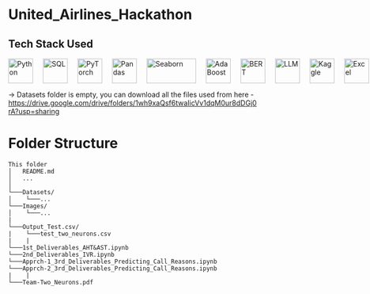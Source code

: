 # United_Airlines_Hackathon
## Tech Stack Used

<div style="display: flex; align-items: center; gap: 20px;">
  
  <!-- Python -->
  <img src="https://upload.wikimedia.org/wikipedia/commons/c/c3/Python-logo-notext.svg" alt="Python" width="50" height="50"/>
  
  <!-- SQL -->
  <img src="https://upload.wikimedia.org/wikipedia/commons/8/87/Sql_data_base_with_logo.png" alt="SQL" width="50" height="50"/>
  
  <!-- PyTorch -->
  <img src="https://upload.wikimedia.org/wikipedia/commons/1/10/PyTorch_logo_icon.svg" alt="PyTorch" width="50" height="50"/>
  
  <!-- Pandas -->
  <img src="https://upload.wikimedia.org/wikipedia/commons/e/ed/Pandas_logo.svg" alt="Pandas" width="50" height="50"/>
  
  <!-- Seaborn -->
  <img src="https://seaborn.pydata.org/_static/logo-wide-lightbg.svg" alt="Seaborn" width="100" height="50"/>
  
  <!-- AdaBoost (Scikit-Learn) -->
  <img src="https://upload.wikimedia.org/wikipedia/commons/0/05/Scikit_learn_logo_small.svg" alt="AdaBoost" width="50" height="50"/>

  <!-- BERT -->
  <img src="https://upload.wikimedia.org/wikipedia/commons/4/4b/BERT_logo.svg" alt="BERT" width="50" height="50"/>
  
  <!-- LLM (Placeholder for Large Language Models) -->
  <img src="https://upload.wikimedia.org/wikipedia/commons/6/6b/WordArt.svg" alt="LLM" width="50" height="50"/>

  <!-- Kaggle -->
  <img src="https://upload.wikimedia.org/wikipedia/commons/7/7c/Kaggle_logo.png" alt="Kaggle" width="50" height="50"/>

  <!-- Excel -->
  <img src="https://upload.wikimedia.org/wikipedia/commons/8/86/Microsoft_Excel_2013-2019_logo.svg" alt="Excel" width="50" height="50"/>

  <!-- Jupyter Notebook -->
  <img src="https://upload.wikimedia.org/wikipedia/commons/3/38/Jupyter_logo.svg" alt="Jupyter Notebook" width="50" height="50"/>

</div>

-> Datasets folder is empty, you can download all the files used from here - https://drive.google.com/drive/folders/1wh9xaQsf6twaIicVv1dqM0ur8dDGj0rA?usp=sharing <br>
# Folder Structure
```
This folder
│   README.md
│   ...  
│
└───Datasets/
│    └───...
└───Images/
│    └───...
|
└───Output_Test.csv/
|    └───test_two_neurons.csv
|    |
└───1st_Deliverables_AHT&AST.ipynb
└───2nd_Deliverables_IVR.ipynb
└───Apprch-1_3rd_Deliverables_Predicting_Call_Reasons.ipynb
└───Apprch-2_3rd_Deliverables_Predicting_Call_Reasons.ipynb
|    |
└───Team-Two_Neurons.pdf
```
